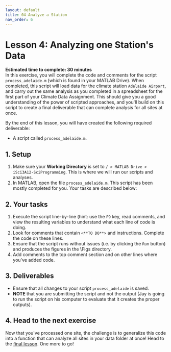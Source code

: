 ```yaml
---
layout: default
title: 04-Analyze a Station
nav_order: 6
---
```


# Lesson 4: Analyzing one Station's Data

**Estimated time to complete: 30 minutes**  
In this exercise, you will complete the code and comments for the script ```process_adelaide.m``` (which is found in your MATLAB Drive). When completed, this script will load data for the climate station ```Adelaide Airport```, and carry out the same analysis as you completed in a spreadsheet for the first part of your Climate Data Assignment. This should give you a good understanding of the power of scripted approaches, and you'll build on this script to create a final deliverable that can complete analysis for all sites at once. 
  
By the end of this lesson, you will have created the following required deliverable: 
- A script called ```process_adelaide.m```. 

## 1. Setup
1. Make sure your **Working Directory** is set to ```/ > MATLAB Drive > iSci3A12-SciProgramming```. This is where we will run our scripts and analyses. 
1. In MATLAB, open the file ```process_adelaide.m```. This script has been mostly completed for you. Your tasks are described below: 

## 2. Your tasks
1. Execute the script line-by-line (hint: use the ```F9``` key, read comments, and view the resulting variables to understand what each line of code is doing.
1. Look for comments that contain ```<**TO DO**>``` and instructions. Complete the code on these lines. 
1. Ensure that the script runs without issues (i.e. by clicking the ```Run``` button) and produces the figures in the \Figs directory.
1. Add comments to the top comment section and on other lines where you've added code. 

## 3. Deliverables
- Ensure that all changes to your script ```process_adelaide``` is saved.
- **NOTE** that you are submitting the script and not the output (Jay is going to run the script on his computer to evaluate that it creates the proper outputs).

## 4. Head to the next exercise
Now that you've processed one site, the challenge is to generalize this code into a function that can analyze all sites in your data folder at once! Head to the [final lesson](lesson5). One more to go! 
